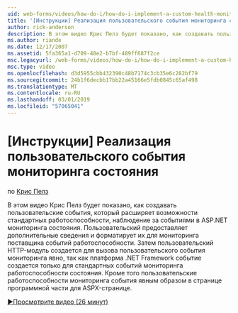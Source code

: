 ```yaml
---
uid: web-forms/videos/how-do-i/how-do-i-implement-a-custom-health-monitoring-event
title: '[Инструкции] Реализация пользовательского события мониторинга состояния | Документация Майкрософт'
author: rick-anderson
description: В этом видео Крис Пелз будет показано, как создавать пользовательские события, который расширяет возможности стандартных работоспособности, наблюдение за событиями в ASP.NET мониторинга состояния. Пользовательские pro...
ms.author: riande
ms.date: 12/17/2007
ms.assetid: 5fa365a1-d709-40e2-b7bf-489ff687f2ce
msc.legacyurl: /web-forms/videos/how-do-i/how-do-i-implement-a-custom-health-monitoring-event
msc.type: video
ms.openlocfilehash: d3d5955cbb432390c48b7174c3cb35e6c282bf79
ms.sourcegitcommit: 24b1f6decbb17bb22a45166e5fdb0845c65af498
ms.translationtype: MT
ms.contentlocale: ru-RU
ms.lasthandoff: 03/01/2019
ms.locfileid: "57065041"
---
```

<a name="how-do-i-implement-a-custom-health-monitoring-event"></a>[Инструкции] Реализация пользовательского события мониторинга состояния
====================
по [Крис Пелз](https://twitter.com/chrispels)

В этом видео Крис Пелз будет показано, как создавать пользовательские события, который расширяет возможности стандартных работоспособности, наблюдение за событиями в ASP.NET мониторинга состояния. Пользовательский предоставляет дополнительные сведения и форматирует их для мониторинга поставщика событий работоспособности. Затем пользовательский HTTP-модуль создается для вызова пользовательского события мониторинга явно, так как платформа .NET Framework событие создается только для стандартных событий мониторинга работоспособности состояния. Кроме того пользовательские работоспособности мониторинга события явным образом в странице программной части для ASPX-странице.

[&#9654;Просмотрите видео (26 минут)](https://channel9.msdn.com/Blogs/ASP-NET-Site-Videos/how-do-i-implement-a-custom-health-monitoring-event)
